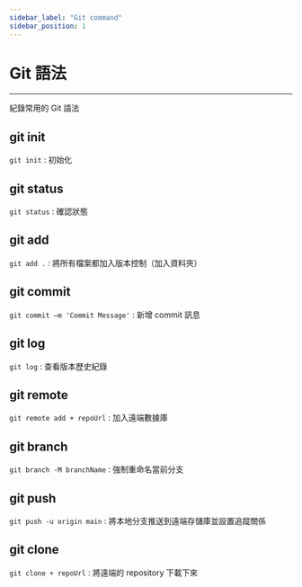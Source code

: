 ```yaml
---
sidebar_label: "Git command"
sidebar_position: 1
---
```


# Git 語法

---

紀錄常用的 Git 語法

## git init

`git init` : 初始化

## git status

`git status` : 確認狀態

## git add

`git add .` : 將所有檔案都加入版本控制（加入資料夾）

## git commit

`git commit –m 'Commit Message'` : 新增 commit 訊息

## git log

`git log` : 查看版本歷史紀錄

## git remote

`git remote add + repoUrl` : 加入遠端數據庫

## git branch

`git branch -M branchName` : 強制重命名當前分支

## git push

`git push -u origin main` : 將本地分支推送到遠端存儲庫並設置追蹤關係

## git clone

`git clone + repoUrl` : 將遠端的 repository 下載下來